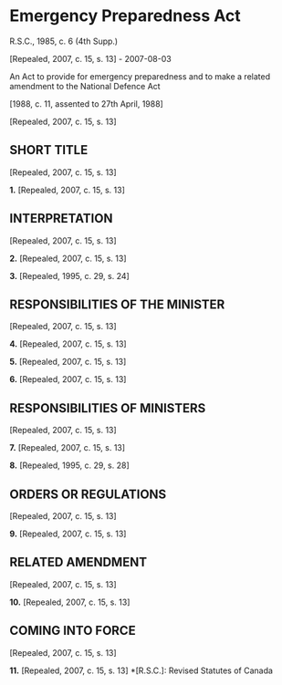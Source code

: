 # Emergency Preparedness Act

R.S.C., 1985, c. 6 (4th Supp.)

[Repealed, 2007, c. 15, s. 13] - 2007-08-03

An Act to provide for emergency preparedness and to make a related amendment to the National Defence Act

[1988, c. 11, assented to 27th April, 1988]

[Repealed, 2007, c. 15, s. 13]

## SHORT TITLE

[Repealed, 2007, c. 15, s. 13]

**1.** [Repealed, 2007, c. 15, s. 13]

## INTERPRETATION

[Repealed, 2007, c. 15, s. 13]

**2.** [Repealed, 2007, c. 15, s. 13]

**3.** [Repealed, 1995, c. 29, s. 24]

## RESPONSIBILITIES OF THE MINISTER

[Repealed, 2007, c. 15, s. 13]

**4.** [Repealed, 2007, c. 15, s. 13]

**5.** [Repealed, 2007, c. 15, s. 13]

**6.** [Repealed, 2007, c. 15, s. 13]

## RESPONSIBILITIES OF MINISTERS

[Repealed, 2007, c. 15, s. 13]

**7.** [Repealed, 2007, c. 15, s. 13]

**8.** [Repealed, 1995, c. 29, s. 28]

## ORDERS OR REGULATIONS

[Repealed, 2007, c. 15, s. 13]

**9.** [Repealed, 2007, c. 15, s. 13]

## RELATED AMENDMENT

[Repealed, 2007, c. 15, s. 13]

**10.** [Repealed, 2007, c. 15, s. 13]

## COMING INTO FORCE

[Repealed, 2007, c. 15, s. 13]

**11.** [Repealed, 2007, c. 15, s. 13]
  *[R.S.C.]: Revised Statutes of Canada
